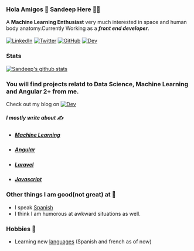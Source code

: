 ### Hola Amigos 👋 Sandeep Here 👨‍💻
A **Machine Learning Enthusiast**  very much interested in space and human body anatomy.Currently Working as  a  ***front end developer***.
<br><br>
[![LinkedIn](https://img.shields.io/badge/linkedin-%230077B5.svg?&style=for-the-badge&logo=linkedin&logoColor=white)](https://www.linkedin.com/in/sandeep-balachandran-54a79b9b/)
[![Twitter](https://img.shields.io/badge/twitter-%231DA1F2.svg?&style=for-the-badge&logo=twitter&logoColor=white)](https://twitter.com/Sandeepcristi)
[![GitHub](https://img.shields.io/badge/github-%23100000.svg?&style=for-the-badge&logo=github&logoColor=white)](https://www.github.com/sandeepbalachandran)
[![Dev](https://img.shields.io/badge/DEV.TO-%230A0A0A.svg?&style=for-the-badge&logo=dev-dot-to&logoColor=white)](https://dev.to/sandeepbalachandran)

### Stats
[![Sandeep's github stats](https://github-readme-stats.vercel.app/api?username=sandeepbalachandran)](https://github.com/anuraghazra/github-readme-stats)

### You will find projects relatd to Data Science, Machine Learning and Angular 2+ from me.
Check out my blog on [![Dev](https://img.shields.io/badge/DEV.TO-%230A0A0A.svg?&style=for-the-badge&logo=dev-dot-to&logoColor=white)](https://dev.to/sandeepbalachandran)
#####  I mostly write about ✍️
* ##### [Machine Learning](https://dev.to/sandeepbalachandran/machine-learning-introduction-400o)
* ##### [Angular](https://dev.to/sandeepbalachandran/generate-qr-code-with-share-download-feature-angular-8-3gdm)
* ##### [Laravel](https://dev.to/sandeepbalachandran/how-to-generate-pdf-and-send-it-on-mail-in-laravel-5-8-b8j)
* ##### [Javascript](https://dev.to/sandeepbalachandran/javascript-journey-31hb)

### Other things I am good(not great) at 🕺 
* I speak [Spanish](https://www.duolingo.com/profile/Sandeepbalan)
* I think I am humorous at awkward situations as well.

### Hobbies 🕺
* Learning new [languages](https://www.duolingo.com/profile/Sandeepbalan) (Spanish and french as of now)




